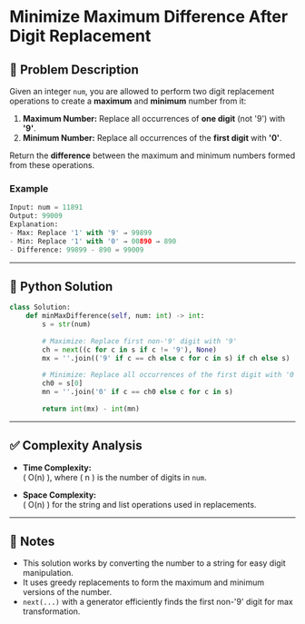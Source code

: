 # Minimize Maximum Difference After Digit Replacement

## 🧩 Problem Description

Given an integer `num`, you are allowed to perform two digit replacement operations to create a **maximum** and **minimum** number from it:

1. **Maximum Number:** Replace all occurrences of **one digit** (not '9') with **'9'**.
2. **Minimum Number:** Replace all occurrences of the **first digit** with **'0'**.

Return the **difference** between the maximum and minimum numbers formed from these operations.

### Example
```python
Input: num = 11891  
Output: 99009  
Explanation:
- Max: Replace '1' with '9' ⇒ 99899
- Min: Replace '1' with '0' ⇒ 00890 ⇒ 890
- Difference: 99899 - 890 = 99009
```

---

## 🐍 Python Solution

```python
class Solution:
    def minMaxDifference(self, num: int) -> int:
        s = str(num)
        
        # Maximize: Replace first non-'9' digit with '9'
        ch = next((c for c in s if c != '9'), None)
        mx = ''.join(('9' if c == ch else c for c in s) if ch else s)
        
        # Minimize: Replace all occurrences of the first digit with '0'
        ch0 = s[0]
        mn = ''.join('0' if c == ch0 else c for c in s)
        
        return int(mx) - int(mn)
```

---

## ✅ Complexity Analysis

- **Time Complexity:**  
  \( O(n) \), where \( n \) is the number of digits in `num`.

- **Space Complexity:**  
  \( O(n) \) for the string and list operations used in replacements.

---

## 📝 Notes

- This solution works by converting the number to a string for easy digit manipulation.
- It uses greedy replacements to form the maximum and minimum versions of the number.
- `next(...)` with a generator efficiently finds the first non-'9' digit for max transformation.
